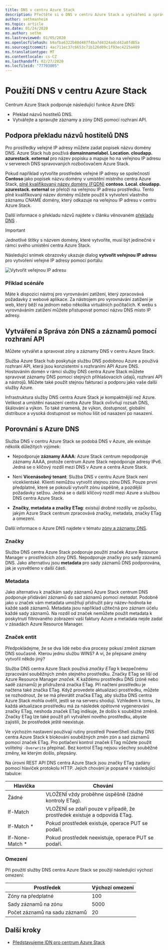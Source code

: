 ```yaml
---
title: DNS v centru Azure Stack
description: Přečtěte si o DNS v centru Azure Stack a vytváření a správě zón DNS.
author: sethmanheim
ms.topic: article
ms.date: 01/24/2020
ms.author: sethm
ms.lastreviewed: 01/05/2020
ms.openlocfilehash: b9afba6322b80d487f4ba7d4324adcd42a8fd85a
ms.sourcegitcommit: 4ac711ec37c6653c71b126d09c1f93ec4215a489
ms.translationtype: MT
ms.contentlocale: cs-CZ
ms.lasthandoff: 02/27/2020
ms.locfileid: "77703005"
---
```

# <a name="use-dns-in-azure-stack-hub"></a>Použití DNS v centru Azure Stack

Centrum Azure Stack podporuje následující funkce Azure DNS:

* Překlad názvů hostitelů DNS.
* Vytvářejte a spravujte záznamy a zóny DNS pomocí rozhraní API.

## <a name="support-for-dns-hostname-resolution"></a>Podpora překladu názvů hostitelů DNS

Pro prostředky veřejné IP adresy můžete zadat popisek názvu domény DNS. Azure Stack hub používá **domainnamelabel. Location. cloudapp. azurestack. external** pro název popisku a mapuje ho na veřejnou IP adresu v serverech DNS spravovaných rozbočovačem Azure Stack.

Pokud například vytvoříte prostředek veřejné IP adresy se společností **Contoso** jako popisek názvu domény v umístění místního centra Azure Stack, [plně kvalifikovaný název domény (FQDN)](https://en.wikipedia.org/wiki/Fully_qualified_domain_name) **contoso. Local. cloudapp. azurestack. external** se přeloží na veřejnou IP adresu prostředku. Tento plně kvalifikovaný název domény můžete použít k vytvoření vlastního záznamu CNAME domény, který odkazuje na veřejnou IP adresu v centru Azure Stack.

Další informace o překladu názvů najdete v článku věnovaném [překladu DNS](/azure/dns/dns-for-azure-services?toc=%2fazure%2fvirtual-machines%2fwindows%2ftoc.json) .

> [!IMPORTANT]
> Jednotlivé štítky s názvem domény, které vytvoříte, musí být jedinečné v rámci svého umístění centra Azure Stack.

Následující snímek obrazovky ukazuje dialog **vytvořit veřejnou IP adresu** pro vytvoření veřejné IP adresy pomocí portálu:

![Vytvořit veřejnou IP adresu](media/azure-stack-dns/image01.png)

### <a name="example-scenario"></a>Příklad scénáře

Máte k dispozici nástroj pro vyrovnávání zatížení, který zpracovává požadavky z webové aplikace. Za nástrojem pro vyrovnávání zatížení je web, který běží na jednom nebo několika virtuálních počítačích. K webu s vyrovnáváním zatížení můžete přistupovat pomocí názvu DNS místo IP adresy.

## <a name="create-and-manage-dns-zones-and-records-using-the-apis"></a>Vytváření a Správa zón DNS a záznamů pomocí rozhraní API

Můžete vytvářet a spravovat zóny a záznamy DNS v centru Azure Stack.

Služba Azure Stack hub poskytuje službu DNS podobnou Azure a používá rozhraní API, která jsou konzistentní s rozhraními API Azure DNS.  Hostováním domén v rámci služby DNS centra Azure Stack můžete spravovat záznamy DNS pomocí stejných přihlašovacích údajů, rozhraní API a nástrojů. Můžete také použít stejnou fakturaci a podporu jako vaše další služby Azure.

Infrastruktura služby DNS centra Azure Stack je kompaktnější než Azure. Velikost a umístění nasazení centra Azure Stack ovlivňují rozsah DNS, škálování a výkon. To také znamená, že výkon, dostupnost, globální distribuce a vysoká dostupnost se mohou lišit od nasazení po nasazení.

## <a name="comparison-with-azure-dns"></a>Porovnání s Azure DNS

Služba DNS v centru Azure Stack se podobá DNS v Azure, ale existuje několik důležitých výjimek:

* Nepodporuje **záznamy AAAA**: Azure Stack centrum nepodporuje záznamy AAAA, protože centrum Azure Stack nepodporuje adresy IPv6. Jedná se o klíčový rozdíl mezi DNS v Azure a centra Azure Stack.

* Není **Vícenásobný tenant**: Služba DNS v centru Azure Stack není víceklientské. Klienti nemůžou vytvořit stejnou zónu DNS. Pouze první předplatné, které se pokouší vytvořit zónu úspěšně, a pozdější požadavky selžou. Jedná se o další klíčový rozdíl mezi Azure a službou DNS centra Azure Stack.

* **Značky, metadata a značky ETag**: existují drobné rozdíly ve způsobu, jakým Azure Stack centrum zpracovává značky, metadata, značky ETag a omezení.

Další informace o Azure DNS najdete v tématu [zóny a záznamy DNS](/azure/dns/dns-zones-records).

### <a name="tags"></a>Značky

Služba DNS centra Azure Stack podporuje použití značek Azure Resource Manager v prostředcích zóny DNS. Nepodporuje značky pro sady záznamů DNS. Jako alternativu jsou **metadata** pro sady záznamů DNS podporována, jak je vysvětleno v další části.

### <a name="metadata"></a>Metadata

Jako alternativu k značkám sady záznamů Azure Stack centrum DNS podporuje přidávání záznamů do sad záznamů pomocí *metadat*. Podobně jako u značek vám metadata umožňují přidružit páry název-hodnota ke každé sadě záznamů. Metadata jsou například užitečná pro záznam účelu každé sady záznamů. Na rozdíl od značek nemůžete použít metadata k poskytnutí filtrovaného zobrazení vaší faktury Azure a metadata nejde zadat v zásadách Azure Resource Manager.

### <a name="etags"></a>Značek entit

Předpokládejme, že se dva lidé nebo dva procesy pokusí změnit záznam DNS současně. Kterou jednu službu WINS? A ví, že přepsané změny vytvořil někdo jiný?

Služba DNS centra Azure Stack používá *značky ETag* k bezpečnému zpracování souběžných změn stejného prostředku. Značky ETag se liší od Azure Resource Manager *značek*. K každému prostředku DNS (zóně nebo sadě záznamů) je přidružená značka ETag. Při načtení prostředku je načtena také značka ETag. Když provedete aktualizaci prostředku, můžete se rozhodnout, že se má převrátit značka ETag, aby služba DNS centra Azure Stack mohla ověřit, jestli se na serveru shodují. Vzhledem k tomu, že každá aktualizace prostředku má za následek opětovné vygenerování značky ETag, neshoda značek ETag indikuje, že došlo k souběžné změně. Značky ETag lze také použít při vytváření nového prostředku, abyste zajistili, že prostředek ještě neexistuje.

Ve výchozím nastavení používají rutiny prostředí PowerShell služby DNS centra Azure Stack k blokování souběžných změn zón a sad záznamů pomocí značek ETag. Pro potlačení kontrol značek ETag můžete použít volitelný `-Overwrite` přepínač. Bez kontrol ETag nejsou všechny souběžné změny, ke kterým došlo, přepsány.

Na úrovni REST API DNS centra Azure Stack jsou značky ETag zadány pomocí hlaviček protokolu HTTP. Jejich chování je popsané v následující tabulce:

| Hlavička | Chování|
|--------|---------|
| Žádné   | VLOŽENÍ vždy proběhne úspěšně (žádné kontroly ETag).|
| If-Match| VLOŽENÍ se zdaří pouze v případě, že prostředek existuje a odpovídá ETag.|
| If-Match *| Pokud prostředek existuje, operace PUT se podaří.|
| If-None-Match *| Pokud prostředek neexistuje, operace PUT se podaří.|

### <a name="limits"></a>Omezení

Při použití služby DNS centra Azure Stack se použijí následující výchozí omezení:

| Prostředek| Výchozí omezení|
|---------|--------------|
| Zóny na předplatné| 100|
| Sady záznamů na zónu| 5000|
| Počet záznamů na sadu záznamů| 20|

## <a name="next-steps"></a>Další kroky

* [Představujeme IDN pro centrum Azure Stack](azure-stack-understanding-dns.md)
